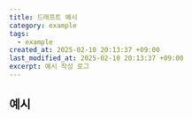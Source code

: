 ```yaml
---
title: 드래프트 예시
category: example
tags:
  - example
created_at: 2025-02-10 20:13:37 +09:00
last_modified_at: 2025-02-10 20:13:37 +09:00
excerpt: 예시 작성 로그
---
```


## 예시

